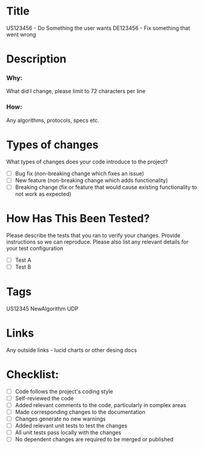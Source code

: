 # Title
US123456 - Do Something the user wants
DE123456 - Fix something that went wrong

# Description

### Why:
What did I change, please limit to 72 characters per line

### How:
Any algorithms, protocols, specs etc.

# Types of changes

What types of changes does your code introduce to the project?

- [ ] Bug fix (non-breaking change which fixes an issue)
- [ ] New feature (non-breaking change which adds functionality)
- [ ] Breaking change (fix or feature that would cause existing functionality to not work as expected)

# How Has This Been Tested?

Please describe the tests that you ran to verify your changes. Provide instructions so we can reproduce. Please also list any relevant details for your test configuration

- [ ] Test A
- [ ] Test B

# Tags
US12345 NewAlgorithm UDP

# Links
Any outside links - lucid charts or other desing docs

# Checklist:

- [ ] Code follows the project's coding style
- [ ] Self-reviewed the code
- [ ] Added relevant comments to the code, particularly in complex areas
- [ ] Made corresponding changes to the documentation
- [ ] Changes generate no new warnings
- [ ] Added relevant unit tests to test the changes
- [ ] All unit tests pass locally with the changes
- [ ] No dependent changes are required to be merged or published